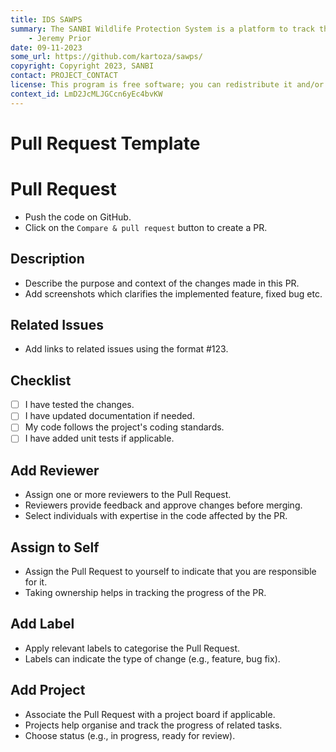 ```yaml
---
title: IDS SAWPS
summary: The SANBI Wildlife Protection System is a platform to track the population levels of endangered wildlife.
    - Jeremy Prior
date: 09-11-2023
some_url: https://github.com/kartoza/sawps/
copyright: Copyright 2023, SANBI
contact: PROJECT_CONTACT
license: This program is free software; you can redistribute it and/or modify it under the terms of the GNU Affero General Public License as published by the Free Software Foundation; either version 3 of the License, or (at your option) any later version.
context_id: LmD2JcMLJGCcn6yEc4bvKW
---
```


# Pull Request Template
# Pull Request
- Push the code on GitHub.
- Click on the `Compare & pull request` button to create a PR.
## Description

- Describe the purpose and context of the changes made in this PR.
- Add screenshots which clarifies the implemented feature, fixed bug etc.

## Related Issues

- Add links to related issues using the format #123.

## Checklist

- [ ] I have tested the changes.
- [ ] I have updated documentation if needed.
- [ ] My code follows the project's coding standards.
- [ ] I have added unit tests if applicable.

## Add Reviewer
- Assign one or more reviewers to the Pull Request.
- Reviewers provide feedback and approve changes before merging.
- Select individuals with expertise in the code affected by the PR.

## Assign to Self
- Assign the Pull Request to yourself to indicate that you are responsible for it.
- Taking ownership helps in tracking the progress of the PR.

## Add Label
- Apply relevant labels to categorise the Pull Request.
- Labels can indicate the type of change (e.g., feature, bug fix).

## Add Project
- Associate the Pull Request with a project board if applicable.
- Projects help organise and track the progress of related tasks.
- Choose status (e.g., in progress, ready for review).
